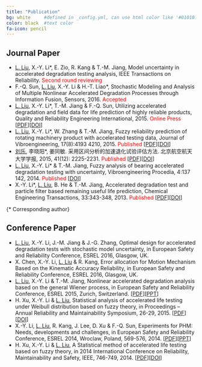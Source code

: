 ```yaml
---
title: "Publication"
bg: white     #defined in _config.yml, can use html color like '#010101'
color: black  #text color
fa-icon: pencil
---
```


## Journal Paper
- <u>L. Liu</u>, X.-Y. Li*, E. Zio, R. Kang & T.-M. Jiang, Model uncertainty in accelerated degradation testing analysis, IEEE Transactions on Reliability. <font color="#FF0000">Second round reviewing</font>
- F.-Q. Sun, <u>L. Liu</u>, X.-Y. Li & H.-T. Liao*, Stochastic Modeling and Analysis of Multiple Nonlinear Accelerated Degradation Processes through Information Fusion, Sensors, 2016. <font color="#FF0000">Accepted</font>
- <u>L. Liu</u>, X.-Y. Li*, T.-M. Jiang & F.-Q. Sun, Utilizing accelerated degradation and field data for life prediction of highly reliable products, Quality and Reliability Engineering International, 2015. <font color="#FF0000">Online Press</font> [<a href= "llbuaa.github.io/paper/10.1002-qre.1935.pdf">PDF</a>][[DOI](http://onlinelibrary.wiley.com/enhanced/doi/10.1002/qre.1935)]
- <u>L. Liu</u>, X.-Y. Li*, W. Zhang & T.-M. Jiang, Fuzzy reliability prediction of rotating machinery product with accelerated testing data, Journal of Vibroengineering, 17(8):4193 4210, 2015. <font color="#FF0000">Published</font> [<a href= "llbuaa.github.io/paper/jve.15970.pdf">PDF</a>][[DOI](http://www.jve.lt/Vibro/JVE-2015-17-8/JVE01715121830.html)]
- <u>刘乐</u>, 李晓阳*, 姜同敏. 采用区间分析的加速退化试验评估方法. 北京航空航天大学学报, 2015, 41(12): 2225-2231. <font color="#FF0000">Published</font> [<a href= "llbuaa.github.io/paper/jbuaa.2015.pdf">PDF</a>][[DOI](http://bhxb.buaa.edu.cn/CN/abstract/abstract13635.shtml)]
- <u>L. Liu</u>, X.-Y. Li* & T.-M. Jiang, Fuzzy analysis of bearing accelerated degradation testing with uncertainty, Vibroengineering Procedia, 4:137 142, 2014. <font color="#FF0000">Published</font> [[DOI](http://www.jve.lt/Vibro/VP-2014-4/VP00414110025.html)]
- X.-Y. Li*, <u>L. Liu</u>, B. He & T.-M. Jiang, Accelerated degradation test and particle filter based remaining useful life prediction, Chemical Engineering Transactions, 33:343-348, 2013. <font color="#FF0000">Published</font> [<a href= "http://www.aidic.it/cet/13/33/058.pdf">PDF</a>][[DOI](http://www.aidic.it/cet/13/33/058.pdf)]

{* Corresponding author}

## Conference Paper
- <u>L. Liu</u>, X.-Y. Li, J.-M. Jiang & J.-G. Zhang, Optimal design for accelerated degradation tests with stochastic model uncertainty, in European Safety and Reliability Conference, ESREL 2016, Glasgow, UK.
- X. Chen, X.-Y. Li, <u>L. Liu</u> & R. Kang, Error allocation for Motion Mechanism Based on the Kinematic Accuracy Reliability, in European Safety and Reliability Conference, ESREL 2016, Glasgow, UK.
- <u>L. Liu</u>, X.-Y. Li & T.-M. Jiang, Nonlinear accelerated degradation analysis based on the general Wiener process, in European Safety and Reliability Conference, ESREL 2015, Zurich, Switzerland. [<a href= "llbuaa.github.io/paper/esrel.2015.pdf">PDF</a>][<a href= "llbuaa.github.io/paper/esrel.2015.ppt.pdf">PPT</a>]
- H. Xu, X.-Y. Li & <u>L. Liu</u>, Statistical analysis of accelerated life testing under Weibull distribution based on fuzzy theory, in Proceedings – Annual Reliability and Maintainability Symposium, 26-29, 2015. [<a href= "llbuaa.github.io/paper/rams.2015.pdf">PDF</a>][[DOI](http://ieeexplore.ieee.org/xpls/abs_all.jsp?arnumber=7105078)]
- X.-Y. Li, <u>L. Liu</u>, R. Kang, J. Lee, D. Xu & F.-Q. Sun, Experiments for PHM: Needs, developments and challenges, in European Safety and Reliability Conference, ESREL 2014, Wroclaw, Poland, 569-576, 2014. [<a href= "llbuaa.github.io/paper/esrel.2014.pdf">PDF</a>][<a href= "llbuaa.github.io/paper/esrel.2014.ppt.pdf">PPT</a>]
- H. Xu, X.-Y. Li & <u>L. Liu</u>, A Statistical method of accelerated life testing based on fuzzy theory, in 2014 International Conference on Reliability, Maintainability and Safety, IEEE, 746-749, 2014. [<a href= "llbuaa.github.io/paper/icrms.2014.pdf">PDF</a>][[DOI](http://ieeexplore.ieee.org/xpls/abs_all.jsp?arnumber=7107297&tag=1)]
